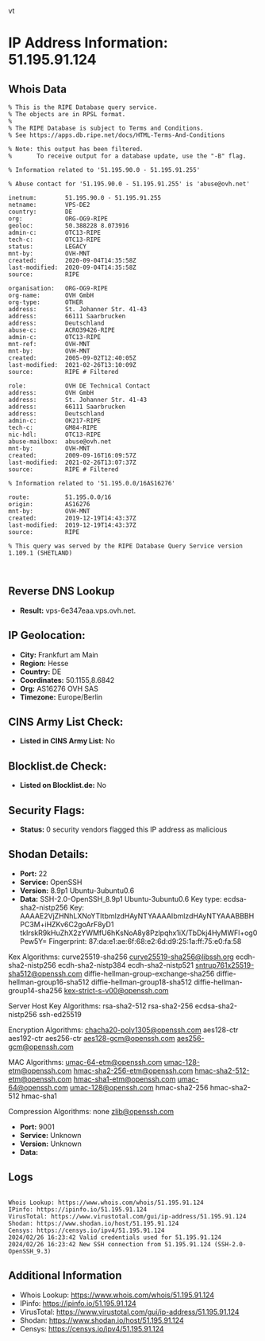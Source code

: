 vt
# IP Address Information: 51.195.91.124

## Whois Data
```
% This is the RIPE Database query service.
% The objects are in RPSL format.
%
% The RIPE Database is subject to Terms and Conditions.
% See https://apps.db.ripe.net/docs/HTML-Terms-And-Conditions

% Note: this output has been filtered.
%       To receive output for a database update, use the "-B" flag.

% Information related to '51.195.90.0 - 51.195.91.255'

% Abuse contact for '51.195.90.0 - 51.195.91.255' is 'abuse@ovh.net'

inetnum:        51.195.90.0 - 51.195.91.255
netname:        VPS-DE2
country:        DE
org:            ORG-OG9-RIPE
geoloc:         50.388228 8.073916
admin-c:        OTC13-RIPE
tech-c:         OTC13-RIPE
status:         LEGACY
mnt-by:         OVH-MNT
created:        2020-09-04T14:35:58Z
last-modified:  2020-09-04T14:35:58Z
source:         RIPE

organisation:   ORG-OG9-RIPE
org-name:       OVH GmbH
org-type:       OTHER
address:        St. Johanner Str. 41-43
address:        66111 Saarbrucken
address:        Deutschland
abuse-c:        ACRO39426-RIPE
admin-c:        OTC13-RIPE
mnt-ref:        OVH-MNT
mnt-by:         OVH-MNT
created:        2005-09-02T12:40:05Z
last-modified:  2021-02-26T13:10:09Z
source:         RIPE # Filtered

role:           OVH DE Technical Contact
address:        OVH GmbH
address:        St. Johanner Str. 41-43
address:        66111 Saarbrucken
address:        Deutschland
admin-c:        OK217-RIPE
tech-c:         GM84-RIPE
nic-hdl:        OTC13-RIPE
abuse-mailbox:  abuse@ovh.net
mnt-by:         OVH-MNT
created:        2009-09-16T16:09:57Z
last-modified:  2021-02-26T13:07:37Z
source:         RIPE # Filtered

% Information related to '51.195.0.0/16AS16276'

route:          51.195.0.0/16
origin:         AS16276
mnt-by:         OVH-MNT
created:        2019-12-19T14:43:37Z
last-modified:  2019-12-19T14:43:37Z
source:         RIPE

% This query was served by the RIPE Database Query Service version 1.109.1 (SHETLAND)



```
## Reverse DNS Lookup
- **Result:** vps-6e347eaa.vps.ovh.net.

## IP Geolocation:
- **City:** Frankfurt am Main
- **Region:** Hesse
- **Country:** DE
- **Coordinates:** 50.1155,8.6842
- **Org:** AS16276 OVH SAS
- **Timezone:** Europe/Berlin

## CINS Army List Check:
- **Listed in CINS Army List:** 
No

## Blocklist.de Check:
- **Listed on Blocklist.de:** 
No

## Security Flags:
- **Status:** 0 security vendors flagged this IP address as malicious

## Shodan Details:
- **Port:** 22
- **Service:** OpenSSH
- **Version:** 8.9p1 Ubuntu-3ubuntu0.6
- **Data:** SSH-2.0-OpenSSH_8.9p1 Ubuntu-3ubuntu0.6
Key type: ecdsa-sha2-nistp256
Key: AAAAE2VjZHNhLXNoYTItbmlzdHAyNTYAAAAIbmlzdHAyNTYAAABBBHPC3M+iHZKv6C2goArF8yD1
tkIrskR9kHuZhX2zYWMfU6hKsNoA8y8Pzlpqhx1iX/TbDkj4HyMWFl+og0Pew5Y=
Fingerprint: 87:da:e1:ae:6f:68:e2:6d:d9:25:1a:ff:75:e0:fa:58

Kex Algorithms:
	curve25519-sha256
	curve25519-sha256@libssh.org
	ecdh-sha2-nistp256
	ecdh-sha2-nistp384
	ecdh-sha2-nistp521
	sntrup761x25519-sha512@openssh.com
	diffie-hellman-group-exchange-sha256
	diffie-hellman-group16-sha512
	diffie-hellman-group18-sha512
	diffie-hellman-group14-sha256
	kex-strict-s-v00@openssh.com

Server Host Key Algorithms:
	rsa-sha2-512
	rsa-sha2-256
	ecdsa-sha2-nistp256
	ssh-ed25519

Encryption Algorithms:
	chacha20-poly1305@openssh.com
	aes128-ctr
	aes192-ctr
	aes256-ctr
	aes128-gcm@openssh.com
	aes256-gcm@openssh.com

MAC Algorithms:
	umac-64-etm@openssh.com
	umac-128-etm@openssh.com
	hmac-sha2-256-etm@openssh.com
	hmac-sha2-512-etm@openssh.com
	hmac-sha1-etm@openssh.com
	umac-64@openssh.com
	umac-128@openssh.com
	hmac-sha2-256
	hmac-sha2-512
	hmac-sha1

Compression Algorithms:
	none
	zlib@openssh.com


- **Port:** 9001
- **Service:** Unknown
- **Version:** Unknown
- **Data:** 

## Logs
```

Whois Lookup: https://www.whois.com/whois/51.195.91.124
IPinfo: https://ipinfo.io/51.195.91.124
VirusTotal: https://www.virustotal.com/gui/ip-address/51.195.91.124
Shodan: https://www.shodan.io/host/51.195.91.124
Censys: https://censys.io/ipv4/51.195.91.124
2024/02/26 16:23:42 Valid credentials used for 51.195.91.124
2024/02/26 16:23:42 New SSH connection from 51.195.91.124 (SSH-2.0-OpenSSH_9.3)

```
## Additional Information
- Whois Lookup: https://www.whois.com/whois/51.195.91.124
- IPinfo: https://ipinfo.io/51.195.91.124
- VirusTotal: https://www.virustotal.com/gui/ip-address/51.195.91.124
- Shodan: https://www.shodan.io/host/51.195.91.124
- Censys: https://censys.io/ipv4/51.195.91.124

